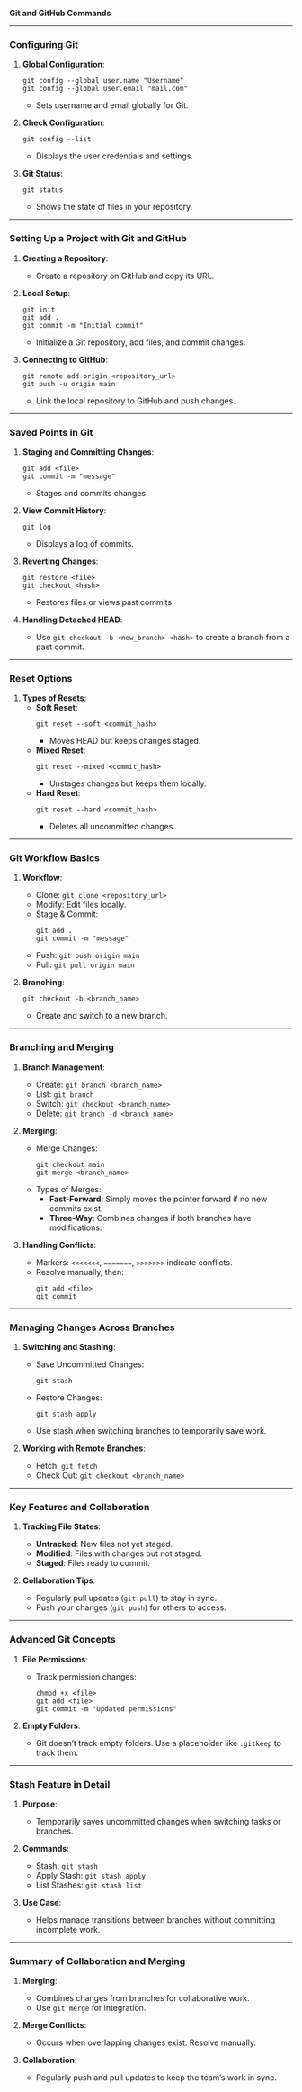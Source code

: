 **Git and GitHub Commands**

---

### Configuring Git

1. **Global Configuration**:
   ```
   git config --global user.name "Username"
   git config --global user.email "mail.com"
   ```
   - Sets username and email globally for Git.

2. **Check Configuration**:
   ```
   git config --list
   ```
   - Displays the user credentials and settings.

3. **Git Status**:
   ```
   git status
   ```
   - Shows the state of files in your repository.

---

### Setting Up a Project with Git and GitHub

1. **Creating a Repository**:
   - Create a repository on GitHub and copy its URL.

2. **Local Setup**:
   ```
   git init
   git add .
   git commit -m "Initial commit"
   ```
   - Initialize a Git repository, add files, and commit changes.

3. **Connecting to GitHub**:
   ```
   git remote add origin <repository_url>
   git push -u origin main
   ```
   - Link the local repository to GitHub and push changes.

---

### Saved Points in Git

1. **Staging and Committing Changes**:
   ```
   git add <file>
   git commit -m "message"
   ```
   - Stages and commits changes.

2. **View Commit History**:
   ```
   git log
   ```
   - Displays a log of commits.

3. **Reverting Changes**:
   ```
   git restore <file>
   git checkout <hash>
   ```
   - Restores files or views past commits.

4. **Handling Detached HEAD**:
   - Use `git checkout -b <new_branch> <hash>` to create a branch from a past commit.

---

### Reset Options

1. **Types of Resets**:
   - **Soft Reset**:
     ```
     git reset --soft <commit_hash>
     ```
     - Moves HEAD but keeps changes staged.
   - **Mixed Reset**:
     ```
     git reset --mixed <commit_hash>
     ```
     - Unstages changes but keeps them locally.
   - **Hard Reset**:
     ```
     git reset --hard <commit_hash>
     ```
     - Deletes all uncommitted changes.

---

### Git Workflow Basics

1. **Workflow**:
   - Clone: `git clone <repository_url>`
   - Modify: Edit files locally.
   - Stage & Commit:
     ```
     git add .
     git commit -m "message"
     ```
   - Push: `git push origin main`
   - Pull: `git pull origin main`

2. **Branching**:
   ```
   git checkout -b <branch_name>
   ```
   - Create and switch to a new branch.

---

### Branching and Merging

1. **Branch Management**:
   - Create: `git branch <branch_name>`
   - List: `git branch`
   - Switch: `git checkout <branch_name>`
   - Delete: `git branch -d <branch_name>`

2. **Merging**:
   - Merge Changes:
     ```
     git checkout main
     git merge <branch_name>
     ```
   - Types of Merges:
     - **Fast-Forward**: Simply moves the pointer forward if no new commits exist.
     - **Three-Way**: Combines changes if both branches have modifications.

3. **Handling Conflicts**:
   - Markers: `<<<<<<<`, `=======`, `>>>>>>>` indicate conflicts.
   - Resolve manually, then:
     ```
     git add <file>
     git commit
     ```

---

### Managing Changes Across Branches

1. **Switching and Stashing**:
   - Save Uncommitted Changes:
     ```
     git stash
     ```
   - Restore Changes:
     ```
     git stash apply
     ```
   - Use stash when switching branches to temporarily save work.

2. **Working with Remote Branches**:
   - Fetch: `git fetch`
   - Check Out: `git checkout <branch_name>`

---

### Key Features and Collaboration

1. **Tracking File States**:
   - **Untracked**: New files not yet staged.
   - **Modified**: Files with changes but not staged.
   - **Staged**: Files ready to commit.

2. **Collaboration Tips**:
   - Regularly pull updates (`git pull`) to stay in sync.
   - Push your changes (`git push`) for others to access.

---

### Advanced Git Concepts

1. **File Permissions**:
   - Track permission changes:
     ```
     chmod +x <file>
     git add <file>
     git commit -m "Updated permissions"
     ```

2. **Empty Folders**:
   - Git doesn’t track empty folders. Use a placeholder like `.gitkeep` to track them.

---

### Stash Feature in Detail

1. **Purpose**:
   - Temporarily saves uncommitted changes when switching tasks or branches.

2. **Commands**:
   - Stash: `git stash`
   - Apply Stash: `git stash apply`
   - List Stashes: `git stash list`

3. **Use Case**:
   - Helps manage transitions between branches without committing incomplete work.

---

### Summary of Collaboration and Merging

1. **Merging**:
   - Combines changes from branches for collaborative work.
   - Use `git merge` for integration.

2. **Merge Conflicts**:
   - Occurs when overlapping changes exist. Resolve manually.

3. **Collaboration**:
   - Regularly push and pull updates to keep the team’s work in sync.